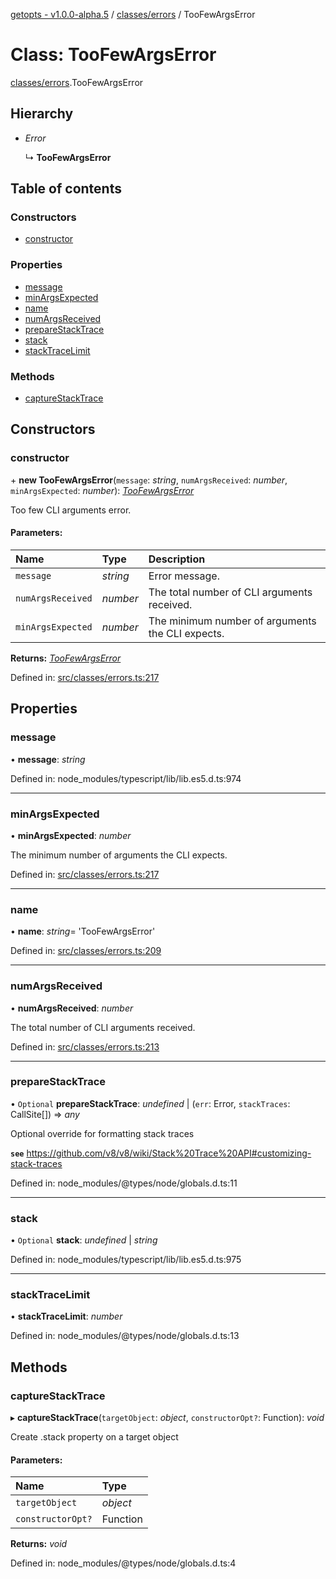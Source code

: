 [getopts - v1.0.0-alpha.5](../README.md) / [classes/errors](../modules/classes_errors.md) / TooFewArgsError

# Class: TooFewArgsError

[classes/errors](../modules/classes_errors.md).TooFewArgsError

## Hierarchy

- _Error_

  ↳ **TooFewArgsError**

## Table of contents

### Constructors

- [constructor](classes_errors.toofewargserror.md#constructor)

### Properties

- [message](classes_errors.toofewargserror.md#message)
- [minArgsExpected](classes_errors.toofewargserror.md#minargsexpected)
- [name](classes_errors.toofewargserror.md#name)
- [numArgsReceived](classes_errors.toofewargserror.md#numargsreceived)
- [prepareStackTrace](classes_errors.toofewargserror.md#preparestacktrace)
- [stack](classes_errors.toofewargserror.md#stack)
- [stackTraceLimit](classes_errors.toofewargserror.md#stacktracelimit)

### Methods

- [captureStackTrace](classes_errors.toofewargserror.md#capturestacktrace)

## Constructors

### constructor

\+ **new TooFewArgsError**(`message`: _string_, `numArgsReceived`: _number_, `minArgsExpected`: _number_): [_TooFewArgsError_](classes_errors.toofewargserror.md)

Too few CLI arguments error.

#### Parameters:

| Name              | Type     | Description                                      |
| :---------------- | :------- | :----------------------------------------------- |
| `message`         | _string_ | Error message.                                   |
| `numArgsReceived` | _number_ | The total number of CLI arguments received.      |
| `minArgsExpected` | _number_ | The minimum number of arguments the CLI expects. |

**Returns:** [_TooFewArgsError_](classes_errors.toofewargserror.md)

Defined in: [src/classes/errors.ts:217](https://github.com/prasadrajandran/node-getopts/blob/086dff0/src/classes/errors.ts#L217)

## Properties

### message

• **message**: _string_

Defined in: node_modules/typescript/lib/lib.es5.d.ts:974

---

### minArgsExpected

• **minArgsExpected**: _number_

The minimum number of arguments the CLI expects.

Defined in: [src/classes/errors.ts:217](https://github.com/prasadrajandran/node-getopts/blob/086dff0/src/classes/errors.ts#L217)

---

### name

• **name**: _string_= 'TooFewArgsError'

Defined in: [src/classes/errors.ts:209](https://github.com/prasadrajandran/node-getopts/blob/086dff0/src/classes/errors.ts#L209)

---

### numArgsReceived

• **numArgsReceived**: _number_

The total number of CLI arguments received.

Defined in: [src/classes/errors.ts:213](https://github.com/prasadrajandran/node-getopts/blob/086dff0/src/classes/errors.ts#L213)

---

### prepareStackTrace

• `Optional` **prepareStackTrace**: _undefined_ \| (`err`: Error, `stackTraces`: CallSite[]) => _any_

Optional override for formatting stack traces

**`see`** https://github.com/v8/v8/wiki/Stack%20Trace%20API#customizing-stack-traces

Defined in: node_modules/@types/node/globals.d.ts:11

---

### stack

• `Optional` **stack**: _undefined_ \| _string_

Defined in: node_modules/typescript/lib/lib.es5.d.ts:975

---

### stackTraceLimit

• **stackTraceLimit**: _number_

Defined in: node_modules/@types/node/globals.d.ts:13

## Methods

### captureStackTrace

▸ **captureStackTrace**(`targetObject`: _object_, `constructorOpt?`: Function): _void_

Create .stack property on a target object

#### Parameters:

| Name              | Type     |
| :---------------- | :------- |
| `targetObject`    | _object_ |
| `constructorOpt?` | Function |

**Returns:** _void_

Defined in: node_modules/@types/node/globals.d.ts:4
